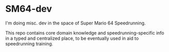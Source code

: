 # SM64-dev

I'm doing misc. dev in the space of Super Mario 64 Speedrunning.

This repo contains core domain knowledge and speedrunning-specific info in a typed and centralized place, to be eventually used in aid to speedrunning training.